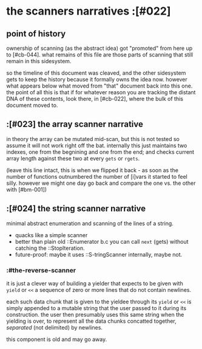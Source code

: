 # the scanners narratives :[#022]

## point of history

ownership of scanning (as the abstract idea) got "promoted" from here up
to [#cb-044]. what remains of this file are those parts of scanning that
still remain in this sidesystem.

so the timeline of this document was cleaved, and the other sidesystem
gets to keep the history because it formally owns the idea now. however
what appears below what moved from "that" document back into this one.
the point of all this is that if for whatever reason you are tracking
the distant DNA of these contents, look there, in [#cb-022], where the
bulk of this document moved to.




## :[#023] the array scanner narrative

in theory the array can be mutated mid-scan, but this is not tested so assume
it will not work right off the bat. internally this just maintains two
indexes, one from the begnining and one from the end; and checks current array
length against these two at every `gets` or `rgets`.

(leave this line intact, this is when we flipped it back - as soon as the
number of functions outnumbered the number of [i]vars it started to feel
silly. however we might one day go back and compare the one vs. the other
with [#bm-001])





## :[#024] the string scanner narrative

minimal abstract enumeration and scanning of the lines of a string.
+ quacks like a simple scanner
+ better than plain old ::Enumerator b.c you can call `next` (gets)
    without catching the ::StopIteration.
+ future-proof: maybe it uses ::S-tringScanner internally, maybe not.




### :#the-reverse-scanner

it is just a clever way of building a yielder that expects to be given with
`yield` or `<<` a sequence of zero or more lines that do not contain
newlines.

each such data chunk that is given to the yieldee through its
`yield` or `<<` is simply appended to a mutable string that the user
passed to it during its construction. the user then presumably uses this
same string when the yielding is over, to represent all the data chunks
concatted together, *separated* (not delimited) by newlines.

this component is old and may go away.
